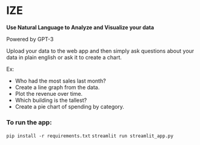# IZE
<b>Use Natural Language to Analyze and Visualize your data</b>

Powered by GPT-3

Upload your data to the web app and then simply ask questions about your data in plain english or ask it to create a chart. 

Ex: 
- Who had the most sales last month? 
- Create a line graph from the data.
- Plot the revenue over time. 
- Which building is the tallest?
- Create a pie chart of spending by category.



### To run the app:
`pip install -r requirements.txt`
`streamlit run streamlit_app.py`